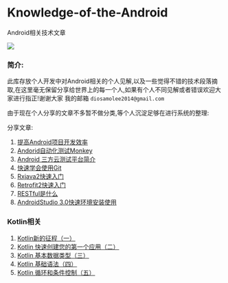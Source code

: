 # Knowledge-of-the-Android
Android相关技术文章



![](http://5b0988e595225.cdn.sohucs.com/images/20171013/3beab4605ab94cb685307f261527ca76.gif)



### 简介:  
此库存放个人开发中对Android相关的个人见解,以及一些觉得不错的技术段落摘取,在这里毫无保留分享给世界上的每一个人,如果有个人不同见解或者错误欢迎大家进行指正!谢谢大家 我的邮箱 `diosamolee2014@gmail.com`


由于现在个人分享的文章不多暂不做分类,等个人沉淀足够在进行系统的整理:  

分享文章:

1. [提高Android项目开发效率](https://github.com/Diosamo/Android-improves-development-efficiency)
2.  [Andorid自动化测试Monkey](https://github.com/Diosamo/Knowledge-of-the-Android/blob/master/Monkey%E6%B5%8B%E8%AF%95.md) 
3.   [Android 三方云测试平台简介](https://github.com/Diosamo/Knowledge-of-the-Android/blob/master/%E4%B8%89%E6%96%B9%E4%BA%91%E6%B5%8B%E5%B9%B3%E5%8F%B0.md) 
4.   [快速学会使用Git](https://github.com/Diosamo/Knowledge-of-the-Android/blob/master/%E5%BF%AB%E9%80%9F%E5%AD%A6%E4%BC%9A%E4%BD%BF%E7%94%A8Git.md) 
5.   [Rxjava2快速入门](https://github.com/Diosamo/Knowledge-of-the-Android/blob/master/RxJava2%E5%BF%AB%E9%80%9F%E5%85%A5%E9%97%A8.md) 
6.   [Retrofit2快速入门](https://github.com/Diosamo/Knowledge-of-the-Android/blob/master/Retorfit2%E5%BF%AB%E9%80%9F%E5%85%A5%E9%97%A8.md) 
7.   [RESTful是什么](https://github.com/Diosamo/Knowledge-of-the-Android/blob/master/RESTful%E6%98%AF%E4%BB%80%E4%B9%88.md) 
8.   [AndroidStudio 3.0快速环境安装使用](https://github.com/Diosamo/Knowledge-of-the-Android/blob/master/AndroidStudio%203.0%E5%BF%AB%E9%80%9F%E7%8E%AF%E5%A2%83%E5%AE%89%E8%A3%85%E4%BD%BF%E7%94%A8.md) 


### Kotlin相关   

1. [Kotlin新的征程（一）](https://github.com/Diosamo/Knowledge-of-the-Android/blob/master/kotlin/Kotlin%E6%96%B0%E7%9A%84%E5%BE%81%E7%A8%8B(%E4%B8%80).md) 
2.  [Kotlin 快速创建您的第一个应用（二）](https://github.com/Diosamo/Knowledge-of-the-Android/blob/master/kotlin/Kotlin%20%E5%BF%AB%E9%80%9F%E5%88%9B%E5%BB%BA%E6%82%A8%E7%9A%84%E7%AC%AC%E4%B8%80%E4%B8%AA%E5%BA%94%E7%94%A8%EF%BC%88%E4%BA%8C%EF%BC%89.md)
3.  [Kotlin 基本数据类型（三）](https://github.com/Diosamo/Knowledge-of-the-Android/blob/master/kotlin/Kotlin%20%E5%9F%BA%E6%9C%AC%E6%95%B0%E6%8D%AE%E7%B1%BB%E5%9E%8B%EF%BC%88%E4%B8%89%EF%BC%89.md)
4.  [Kotlin 基础语法（四）](https://github.com/Diosamo/Knowledge-of-the-Android/blob/master/kotlin/Kotlin%20%E5%9F%BA%E7%A1%80%E8%AF%AD%E6%B3%95%EF%BC%88%E5%9B%9B%EF%BC%89.md)
5.  [Kotlin 循环和条件控制（五）](https://github.com/Diosamo/Knowledge-of-the-Android/blob/master/kotlin/Kotlin%20%E5%BE%AA%E7%8E%AF%E5%92%8C%E6%9D%A1%E4%BB%B6%E6%8E%A7%E5%88%B6%EF%BC%88%E4%BA%94%EF%BC%89.md)